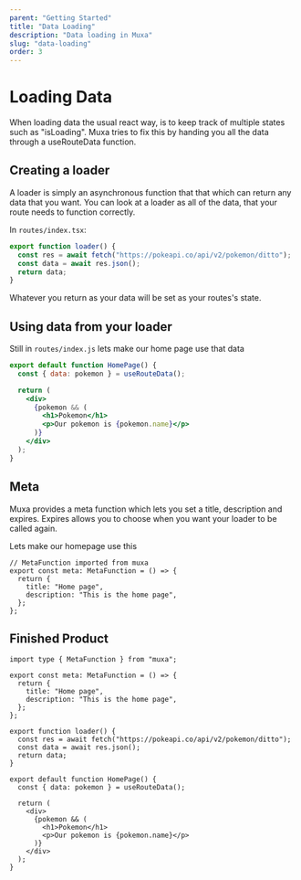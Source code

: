 ```yaml
---
parent: "Getting Started"
title: "Data Loading"
description: "Data loading in Muxa"
slug: "data-loading"
order: 3
---
```


# Loading Data

When loading data the usual react way, is to keep track of multiple states such
as "isLoading". Muxa tries to fix this by handing you all the data through a
useRouteData function.

## Creating a loader

A loader is simply an asynchronous function that that which can return any data
that you want. You can look at a loader as all of the data, that your route
needs to function correctly.

In `routes/index.tsx`:

```jsx
export function loader() {
  const res = await fetch("https://pokeapi.co/api/v2/pokemon/ditto");
  const data = await res.json();
  return data;
}
```

Whatever you return as your data will be set as your routes's state.

## Using data from your loader

Still in `routes/index.js` lets make our home page use that data

```jsx
export default function HomePage() {
  const { data: pokemon } = useRouteData();

  return (
    <div>
      {pokemon && (
        <h1>Pokemon</h1>
        <p>Our pokemon is {pokemon.name}</p>
      )}
    </div>
  );
}
```

## Meta

Muxa provides a meta function which lets you set a title, description and
expires. Expires allows you to choose when you want your loader to be called
again.

Lets make our homepage use this

```tsx
// MetaFunction imported from muxa
export const meta: MetaFunction = () => {
  return {
    title: "Home page",
    description: "This is the home page",
  };
};
```

## Finished Product

```tsx
import type { MetaFunction } from "muxa";

export const meta: MetaFunction = () => {
  return {
    title: "Home page",
    description: "This is the home page",
  };
};

export function loader() {
  const res = await fetch("https://pokeapi.co/api/v2/pokemon/ditto");
  const data = await res.json();
  return data;
}

export default function HomePage() {
  const { data: pokemon } = useRouteData();

  return (
    <div>
      {pokemon && (
        <h1>Pokemon</h1>
        <p>Our pokemon is {pokemon.name}</p>
      )}
    </div>
  );
}
```

